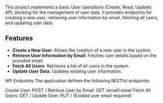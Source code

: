 This project implements a basic User operations (Create, Read, Update) API, allowing for the management of user data. It provides endpoints for creating a new user, retrieving user information by email, fetching all users, and updating user data.

## Features

- **Create a New User**: Allows the creation of a new user in the system.
- **Retrieve User Information by Email**: Fetches user details based on the provided email.
- **Fetch All Users**: Retrieves a list of all users in the system.
- **Update User Data**: Updates existing user information.

API Endpoints
The application defines the following RESTful endpoints:

Create User: POST /
Retrieve User by Email: GET /email/:email
Fetch All Users: GET /
Update User: PUT / (Existed user email required)